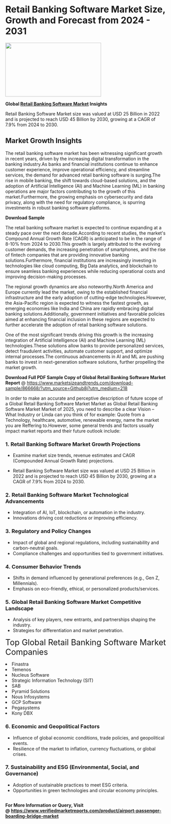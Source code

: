 <H1>Retail Banking Software Market Size, Growth and Forecast from 2024 - 2031</H1><img class="aligncenter size-medium wp-image-584254" src="https://thirdeyenews.in/wp-content/uploads/2024/09/Global-Market-Research-300x168.jpeg" alt="" width="300" height="168" /><p><strong>Global&nbsp;<a href="https://www.marketsizeandtrends.com/download-sample/866668/?utm_source=Github8j?utm_medium=218">Retail Banking Software Market</a> Insights</strong></p><p>Retail Banking Software Market size was valued at USD 25 Billion in 2022 and is projected to reach USD 45 Billion by 2030, growing at a CAGR of 7.9% from 2024 to 2030.</p><p><h2>Market Growth Insights</h2> <p>The retail banking software market has been witnessing significant growth in recent years, driven by the increasing digital transformation in the banking industry.As banks and financial institutions continue to enhance customer experience, improve operational efficiency, and streamline services, the demand for advanced retail banking software is surging.The rise in mobile banking, the shift towards cloud-based solutions, and the adoption of Artificial Intelligence (AI) and Machine Learning (ML) in banking operations are major factors contributing to the growth of this market.Furthermore, the growing emphasis on cybersecurity and data privacy, along with the need for regulatory compliance, is spurring investments in robust banking software platforms.</p> <p><strong>Download Sample</strong></p> <p>The retail banking software market is expected to continue expanding at a steady pace over the next decade.According to recent studies, the market's Compound Annual Growth Rate (CAGR) is anticipated to be in the range of 8-10% from 2024 to 2030.This growth is largely attributed to the evolving customer demands, the increasing penetration of smartphones, and the rise of fintech companies that are providing innovative banking solutions.Furthermore, financial institutions are increasingly investing in technologies like cloud computing, Big Data analytics, and blockchain to ensure seamless banking experiences while reducing operational costs and improving decision-making processes.</p> <p>The regional growth dynamics are also noteworthy.North America and Europe currently lead the market, owing to the established financial infrastructure and the early adoption of cutting-edge technologies.However, the Asia-Pacific region is expected to witness the fastest growth, as emerging economies like India and China are rapidly embracing digital banking solutions.Additionally, government initiatives and favorable policies aimed at enhancing financial inclusion in these regions are expected to further accelerate the adoption of retail banking software solutions.</p> <p>One of the most significant trends driving this growth is the increasing integration of Artificial Intelligence (AI) and Machine Learning (ML) technologies.These solutions allow banks to provide personalized services, detect fraudulent activities, automate customer support, and optimize internal processes.The continuous advancements in AI and ML are pushing banks to invest in next-generation software solutions, further propelling the market growth.</p> <p><span class=""><strong>Download Full PDF Sample Copy of Global Retail Banking Software Market Report</strong> @ <a href="https://www.marketsizeandtrends.com/download-sample/866668/?utm_source=Github8j?utm_medium=218" target="_blank">https://www.marketsizeandtrends.com/download-sample/866668/?utm_source=Github8j?utm_medium=218</a></span></p><p>In order to make an accurate and perceptive description of future scope of a Global&nbsp;Retail Banking Software Market Market as Global&nbsp;Retail Banking Software Market Market of 2025, you need to describe a clear Vision &ndash; What Industry or Linda can you think of for example: Quote from a Technology, healthcare, automotive, renewable energy, name the market you are Reffering to.However, some general trends and factors usually impact market reports and their future outlook include:</p><h3>1.&nbsp;<strong>Retail Banking Software Market Growth Projections</strong></h3><ul><li>Examine market size trends, revenue estimates and CAGR (Compounded Annual Growth Rate) projections.</li><li><p>Retail Banking Software Market size was valued at USD 25 Billion in 2022 and is projected to reach USD 45 Billion by 2030, growing at a CAGR of 7.9% from 2024 to 2030.</p></li></ul><h3>2.&nbsp;<strong>Retail Banking Software Market Technological Advancements</strong></h3><ul><li>Integration of AI, IoT, blockchain, or automation in the industry.</li><li>Innovations driving cost reductions or improving efficiency.</li></ul><h3>3.&nbsp;<strong>Regulatory and Policy Changes</strong></h3><ul><li>Impact of global and regional regulations, including sustainability and carbon-neutral goals.</li><li>Compliance challenges and opportunities tied to government initiatives.</li></ul><h3>4.&nbsp;<strong>Consumer Behavior Trends</strong></h3><ul><li>Shifts in demand influenced by generational preferences (e.g., Gen Z, Millennials).</li><li>Emphasis on eco-friendly, ethical, or personalized products/services.</li></ul><h3>5.&nbsp;<strong>Global Retail Banking Software Market Competitive Landscape</strong></h3><ul><li>Analysis of key players, new entrants, and partnerships shaping the industry.</li><li>Strategies for differentiation and market penetration.</li></ul><p data-pm-slice="1 1 []"><span style="color: inherit; font-family: inherit; font-size: 25px;">Top Global Retail Banking Software Market Companies</span></p><div class="" data-test-id=""><p><li>Finastra</li><li> Temenos</li><li> Nucleus Software</li><li> Strategic Information Technology (SIT)</li><li> SAB</li><li> Pyramid Solutions</li><li> Nous Infosystems</li><li> GCP Software</li><li> Pegasystems</li><li> Kony DBX</li></p></div><h3>6.&nbsp;<strong>Economic and Geopolitical Factors</strong></h3><ul><li>Influence of global economic conditions, trade policies, and geopolitical events.</li><li>Resilience of the market to inflation, currency fluctuations, or global crises.</li></ul><h3>7.&nbsp;<strong>Sustainability and ESG (Environmental, Social, and Governance)</strong></h3><ul><li>Adoption of sustainable practices to meet ESG criteria.</li><li>Opportunities in green technologies and circular economy principles.</li></ul><h2><strong style="font-size: 14px;">For More Information or Query, Visit @&nbsp;</strong><a style="background-color: #ffffff; font-size: 14px;" href="https://www.marketsizeandtrends.com/report/retail-banking-software-market/" target="_blank">https://www.verifiedmarketreports.com/product/airport-passenger-boarding-bridge-market</a></h2>